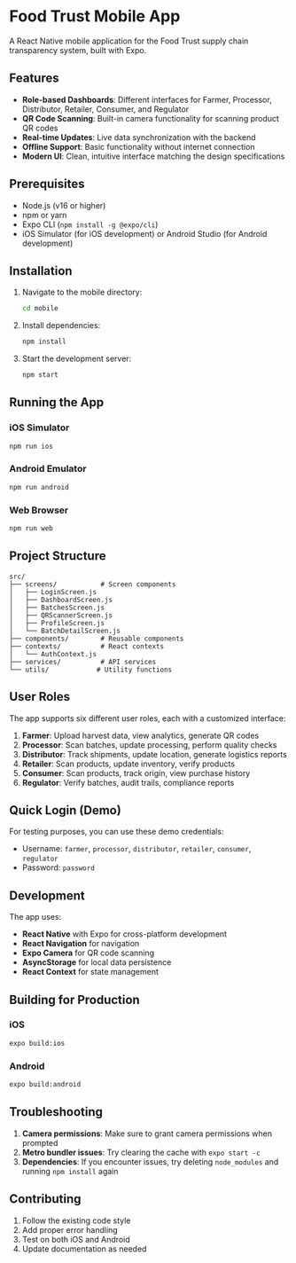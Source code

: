 # Food Trust Mobile App

A React Native mobile application for the Food Trust supply chain transparency system, built with Expo.

## Features

- **Role-based Dashboards**: Different interfaces for Farmer, Processor, Distributor, Retailer, Consumer, and Regulator
- **QR Code Scanning**: Built-in camera functionality for scanning product QR codes
- **Real-time Updates**: Live data synchronization with the backend
- **Offline Support**: Basic functionality without internet connection
- **Modern UI**: Clean, intuitive interface matching the design specifications

## Prerequisites

- Node.js (v16 or higher)
- npm or yarn
- Expo CLI (`npm install -g @expo/cli`)
- iOS Simulator (for iOS development) or Android Studio (for Android development)

## Installation

1. Navigate to the mobile directory:
   ```bash
   cd mobile
   ```

2. Install dependencies:
   ```bash
   npm install
   ```

3. Start the development server:
   ```bash
   npm start
   ```

## Running the App

### iOS Simulator
```bash
npm run ios
```

### Android Emulator
```bash
npm run android
```

### Web Browser
```bash
npm run web
```

## Project Structure

```
src/
├── screens/           # Screen components
│   ├── LoginScreen.js
│   ├── DashboardScreen.js
│   ├── BatchesScreen.js
│   ├── QRScannerScreen.js
│   ├── ProfileScreen.js
│   └── BatchDetailScreen.js
├── components/        # Reusable components
├── contexts/          # React contexts
│   └── AuthContext.js
├── services/          # API services
└── utils/            # Utility functions
```

## User Roles

The app supports six different user roles, each with a customized interface:

1. **Farmer**: Upload harvest data, view analytics, generate QR codes
2. **Processor**: Scan batches, update processing, perform quality checks
3. **Distributor**: Track shipments, update location, generate logistics reports
4. **Retailer**: Scan products, update inventory, verify products
5. **Consumer**: Scan products, track origin, view purchase history
6. **Regulator**: Verify batches, audit trails, compliance reports

## Quick Login (Demo)

For testing purposes, you can use these demo credentials:
- Username: `farmer`, `processor`, `distributor`, `retailer`, `consumer`, `regulator`
- Password: `password`

## Development

The app uses:
- **React Native** with Expo for cross-platform development
- **React Navigation** for navigation
- **Expo Camera** for QR code scanning
- **AsyncStorage** for local data persistence
- **React Context** for state management

## Building for Production

### iOS
```bash
expo build:ios
```

### Android
```bash
expo build:android
```

## Troubleshooting

1. **Camera permissions**: Make sure to grant camera permissions when prompted
2. **Metro bundler issues**: Try clearing the cache with `expo start -c`
3. **Dependencies**: If you encounter issues, try deleting `node_modules` and running `npm install` again

## Contributing

1. Follow the existing code style
2. Add proper error handling
3. Test on both iOS and Android
4. Update documentation as needed
